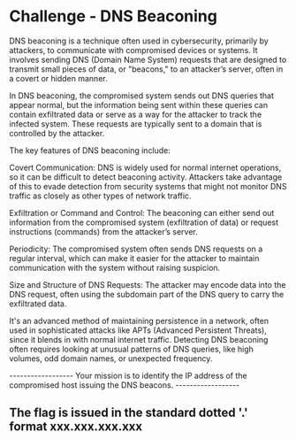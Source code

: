 # Challenge - DNS Beaconing

DNS beaconing is a technique often used in cybersecurity, primarily by attackers, to communicate with compromised devices or systems. It involves sending DNS (Domain Name System) requests that are designed to transmit small pieces of data, or "beacons," to an attacker’s server, often in a covert or hidden manner.

In DNS beaconing, the compromised system sends out DNS queries that appear normal, but the information being sent within these queries can contain exfiltrated data or serve as a way for the attacker to track the infected system. These requests are typically sent to a domain that is controlled by the attacker.

The key features of DNS beaconing include:

Covert Communication: DNS is widely used for normal internet operations, so it can be difficult to detect beaconing activity. Attackers take advantage of this to evade detection from security systems that might not monitor DNS traffic as closely as other types of network traffic.

Exfiltration or Command and Control: The beaconing can either send out information from the compromised system (exfiltration of data) or request instructions (commands) from the attacker’s server.

Periodicity: The compromised system often sends DNS requests on a regular interval, which can make it easier for the attacker to maintain communication with the system without raising suspicion.

Size and Structure of DNS Requests: The attacker may encode data into the DNS request, often using the subdomain part of the DNS query to carry the exfiltrated data.

It's an advanced method of maintaining persistence in a network, often used in sophisticated attacks like APTs (Advanced Persistent Threats), since it blends in with normal internet traffic. Detecting DNS beaconing often requires looking at unusual patterns of DNS queries, like high volumes, odd domain names, or unexpected frequency.

------------------ Your mission is to identify the IP address of the compromised host issuing the DNS beacons. ------------------

## The flag is issued in the standard dotted '.' format xxx.xxx.xxx.xxx
